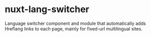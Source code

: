 # nuxt-lang-switcher
Language switcher component and module that automatically adds Hreflang links to each page, mainly for fixed-url multilingual sites.

